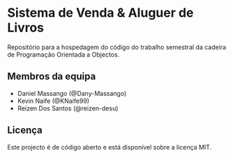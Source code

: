 # Sistema de Venda & Aluguer de Livros

Repositório para a hospedagem do código do trabalho semestral da cadeira de Programação Orientada a Objectos.

## Membros da equipa
- Daniel Massango (@Dany-Massango)
- Kevin Naife (@KNaife99)
- Reizen Dos Santos (@reizen-desu)

## Licença
Este projecto é de código aberto e está disponível sobre a licença MIT.
